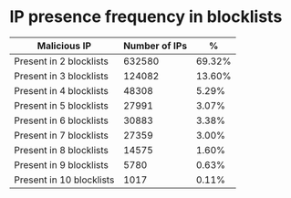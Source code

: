 # IP presence frequency in blocklists
| Malicious IP | Number of IPs | % |
|----|----|----|
| Present in 2 blocklists | 632580 | 69.32% |
| Present in 3 blocklists | 124082 | 13.60% |
| Present in 4 blocklists | 48308 | 5.29% |
| Present in 5 blocklists | 27991 | 3.07% |
| Present in 6 blocklists | 30883 | 3.38% |
| Present in 7 blocklists | 27359 | 3.00% |
| Present in 8 blocklists | 14575 | 1.60% |
| Present in 9 blocklists | 5780 | 0.63% |
| Present in 10 blocklists | 1017 | 0.11% |
